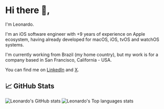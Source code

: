 # Hi there 👋,

I'm Leonardo.

I'm an iOS software engineer with +9 years of experience on Apple ecosystem, having already developed for macOS, iOS, tvOS and watchOS systems.

I'm currently working from Brazil (my home country), but my work is for a company based in San Francisco, California - USA.

You can find me on [LinkedIn](https://www.linkedin.com/in/leonardo-kaminski-ferreira) and [X](https://x.com/stonbr).

## &#x1f4c8; GitHub Stats

![Leonardo's GitHub stats](https://github-readme-stats.vercel.app/api?username=leonardo-ferreira07&count_private=true&show_icons=true&theme=dark)
![Leonardo's Top languages stats](https://github-readme-stats.vercel.app/api/top-langs/?username=leonardo-ferreira07&theme=dark&layout=compact)

